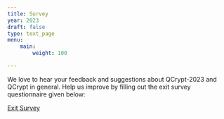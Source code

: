 ```yaml
---
title: Survey
year: 2023
draft: false
type: text_page
menu:
    main:
        weight: 100

---
```


We love to hear your feedback and suggestions about QCrypt-2023 and QCrypt in general. Help us improve by filling out the exit survey questionnaire given below:

<a class="btn primary btn-lg" href="https://docs.google.com/forms/d/e/1FAIpQLScFytHnfnz8iix5UXr8YUJgxAiBvdEAtshy3y9twJvQAY8DBA/viewform">
    Exit Survey
</a>